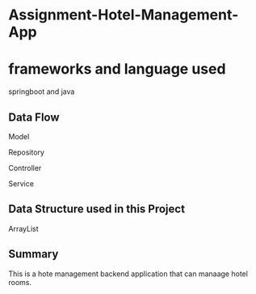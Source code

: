 # Assignment-Hotel-Management-App

# frameworks and language used
springboot and java

## Data Flow
Model

Repository

Controller

Service

## Data  Structure used in this Project
ArrayList

##  Summary 
This is a hote management backend application that can manaage hotel rooms.
